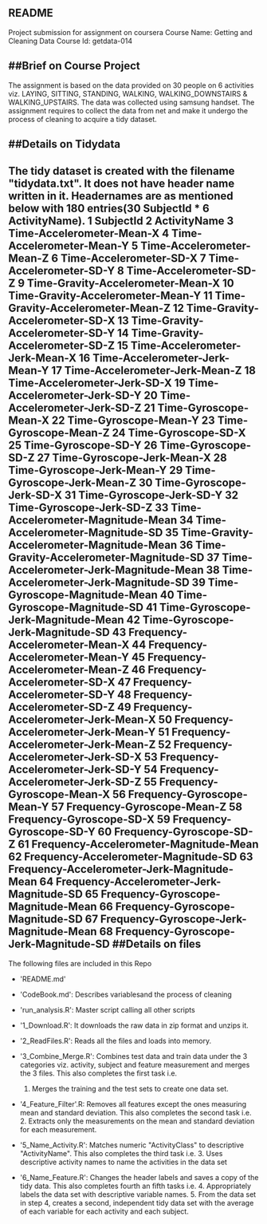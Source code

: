 README
-----------------------------------------------------------------
Project submission for assignment on coursera
Course Name: Getting and Cleaning Data
Course Id: getdata-014

##Brief on Course Project
-----------------------------------------------------------------
The assignment is based on the data provided on 30 people on 6 activities viz. LAYING, SITTING, STANDING, WALKING, WALKING_DOWNSTAIRS & WALKING_UPSTAIRS. The data was collected using samsung handset.
The assignment requires to collect the data from net and make it undergo the process of cleaning to acquire a tidy dataset.

##Details on Tidydata
-----------------------------------------------------------------
The tidy dataset is created with the filename "tidydata.txt". It does not have header name written in it. Headernames are
as mentioned below with 180 entries(30 SubjectId * 6 ActivityName).
1	SubjectId
2	ActivityName
3	Time-Accelerometer-Mean-X
4	Time-Accelerometer-Mean-Y
5	Time-Accelerometer-Mean-Z
6	Time-Accelerometer-SD-X
7	Time-Accelerometer-SD-Y
8	Time-Accelerometer-SD-Z
9	Time-Gravity-Accelerometer-Mean-X
10	Time-Gravity-Accelerometer-Mean-Y
11	Time-Gravity-Accelerometer-Mean-Z
12	Time-Gravity-Accelerometer-SD-X
13	Time-Gravity-Accelerometer-SD-Y
14	Time-Gravity-Accelerometer-SD-Z
15	Time-Accelerometer-Jerk-Mean-X
16	Time-Accelerometer-Jerk-Mean-Y
17	Time-Accelerometer-Jerk-Mean-Z
18	Time-Accelerometer-Jerk-SD-X
19	Time-Accelerometer-Jerk-SD-Y
20	Time-Accelerometer-Jerk-SD-Z
21	Time-Gyroscope-Mean-X
22	Time-Gyroscope-Mean-Y
23	Time-Gyroscope-Mean-Z
24	Time-Gyroscope-SD-X
25	Time-Gyroscope-SD-Y
26	Time-Gyroscope-SD-Z
27	Time-Gyroscope-Jerk-Mean-X
28	Time-Gyroscope-Jerk-Mean-Y
29	Time-Gyroscope-Jerk-Mean-Z
30	Time-Gyroscope-Jerk-SD-X
31	Time-Gyroscope-Jerk-SD-Y
32	Time-Gyroscope-Jerk-SD-Z
33	Time-Accelerometer-Magnitude-Mean
34	Time-Accelerometer-Magnitude-SD
35	Time-Gravity-Accelerometer-Magnitude-Mean
36	Time-Gravity-Accelerometer-Magnitude-SD
37	Time-Accelerometer-Jerk-Magnitude-Mean
38	Time-Accelerometer-Jerk-Magnitude-SD
39	Time-Gyroscope-Magnitude-Mean
40	Time-Gyroscope-Magnitude-SD
41	Time-Gyroscope-Jerk-Magnitude-Mean
42	Time-Gyroscope-Jerk-Magnitude-SD
43	Frequency-Accelerometer-Mean-X
44	Frequency-Accelerometer-Mean-Y
45	Frequency-Accelerometer-Mean-Z
46	Frequency-Accelerometer-SD-X
47	Frequency-Accelerometer-SD-Y
48	Frequency-Accelerometer-SD-Z
49	Frequency-Accelerometer-Jerk-Mean-X
50	Frequency-Accelerometer-Jerk-Mean-Y
51	Frequency-Accelerometer-Jerk-Mean-Z
52	Frequency-Accelerometer-Jerk-SD-X
53	Frequency-Accelerometer-Jerk-SD-Y
54	Frequency-Accelerometer-Jerk-SD-Z
55	Frequency-Gyroscope-Mean-X
56	Frequency-Gyroscope-Mean-Y
57	Frequency-Gyroscope-Mean-Z
58	Frequency-Gyroscope-SD-X
59	Frequency-Gyroscope-SD-Y
60	Frequency-Gyroscope-SD-Z
61	Frequency-Accelerometer-Magnitude-Mean
62	Frequency-Accelerometer-Magnitude-SD
63	Frequency-Accelerometer-Jerk-Magnitude-Mean
64	Frequency-Accelerometer-Jerk-Magnitude-SD
65	Frequency-Gyroscope-Magnitude-Mean
66	Frequency-Gyroscope-Magnitude-SD
67	Frequency-Gyroscope-Jerk-Magnitude-Mean
68	Frequency-Gyroscope-Jerk-Magnitude-SD
##Details on files
-----------------------------------------
The following files are included in this Repo
- 'README.md'
- 'CodeBook.md': Describes variablesand the process of cleaning

- 'run_analysis.R': Master script calling all other scripts
- '1_Download.R': It downloads the raw data in zip format and unzips it.
- '2_ReadFiles.R': Reads all the files and loads into memory.
- '3_Combine_Merge.R': Combines test data and train data under the 3 categories viz. activity, subject and feature measurement and merges the 3 files. This also completes the first task i.e. 
	1. Merges the training and the test sets to create one data set.
- '4_Feature_Filter'.R: Removes all features except the ones measuring mean and standard deviation. This also completes the second task i.e. 
	2. Extracts only the measurements on the mean and standard deviation for each measurement. 
- '5_Name_Activity.R': Matches numeric "ActivityClass" to descriptive "ActivityName". This also completes the third task i.e. 
	3. Uses descriptive activity names to name the activities in the data set

- '6_Name_Feature.R': Changes the header labels and saves a copy of the tidy data. This also completes fourth an fifth tasks i.e. 
	4. Appropriately labels the data set with descriptive variable names. 
	5. From the data set in step 4, creates a second, independent tidy data set with the average of each variable for each activity and each subject.